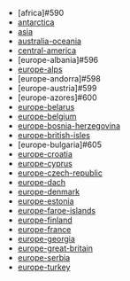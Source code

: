 * [africa]#590
* [antarctica](https://circle-artifacts.com/gh/navit-gps/maptool/395/artifacts/0/tmp/circle-artifacts.YwFZ9TR/antarctica.bin)
* [asia](https://circle-artifacts.com/gh/navit-gps/maptool/511/artifacts/0/tmp/circle-artifacts.Sy3jg3V/asia.bin)
* [australia-oceania](https://circle-artifacts.com/gh/navit-gps/maptool/512/artifacts/0/tmp/circle-artifacts.gFLwVvP/australia-oceania.bin)
* [central-america](https://circle-artifacts.com/gh/navit-gps/maptool/404/artifacts/0/tmp/circle-artifacts.gkcZZOu/central-america.bin)
* [europe-albania]#596
* [europe-alps](https://circle-artifacts.com/gh/navit-gps/maptool/514/artifacts/0/tmp/circle-artifacts.7Jf3pjA/europe-alps.bin)
* [europe-andorra]#598
* [europe-austria]#599
* [europe-azores]#600
* [europe-belarus](https://circle-artifacts.com/gh/navit-gps/maptool/518/artifacts/0/tmp/circle-artifacts.s0wgQkj/europe-belarus.bin)
* [europe-belgium](https://circle-artifacts.com/gh/navit-gps/maptool/519/artifacts/0/tmp/circle-artifacts.vHoy9pm/europe-belgium.bin)
* [europe-bosnia-herzegovina](https://circle-artifacts.com/gh/navit-gps/maptool/520/artifacts/0/tmp/circle-artifacts.KggTlGf/europe-bosnia-herzegovina.bin)
* [europe-british-isles](https://circle-artifacts.com/gh/navit-gps/maptool/521/artifacts/0/tmp/circle-artifacts.dW8JtoL/europe-british-isles.bin)
* [europe-bulgaria]#605
* [europe-croatia](https://circle-artifacts.com/gh/navit-gps/maptool/523/artifacts/0/tmp/circle-artifacts.uXeWuru/europe-croatia.bin)
* [europe-cyprus](https://circle-artifacts.com/gh/navit-gps/maptool/524/artifacts/0/tmp/circle-artifacts.p61TP2r/europe-cyprus.bin)
* [europe-czech-republic](https://circle-artifacts.com/gh/navit-gps/maptool/525/artifacts/0/tmp/circle-artifacts.Nm8TtbW/europe-czech-republic.bin)
* [europe-dach](https://circle-artifacts.com/gh/navit-gps/maptool/526/artifacts/0/tmp/circle-artifacts.XIDPXBF/europe-dach.bin)
* [europe-denmark](https://circle-artifacts.com/gh/navit-gps/maptool/436/artifacts/0/tmp/circle-artifacts.oKYSlI8/europe-denmark.bin)
* [europe-estonia](https://circle-artifacts.com/gh/navit-gps/maptool/528/artifacts/0/tmp/circle-artifacts.hFU6eWs/europe-estonia.bin)
* [europe-faroe-islands](https://circle-artifacts.com/gh/navit-gps/maptool/529/artifacts/0/tmp/circle-artifacts.aRKZnxH/europe-faroe-islands.bin)
* [europe-finland](https://circle-artifacts.com/gh/navit-gps/maptool/530/artifacts/0/tmp/circle-artifacts.9A8EqvT/europe-finland.bin)
* [europe-france]()
* [europe-georgia](https://circle-artifacts.com/gh/navit-gps/maptool/532/artifacts/0/tmp/circle-artifacts.zhxlKsX/europe-georgia.bin)
* [europe-great-britain](https://circle-artifacts.com/gh/navit-gps/maptool/534/artifacts/0/tmp/circle-artifacts.uOXzDHK/europe-great-britain.bin)
* [europe-serbia](https://circle-artifacts.com/gh/navit-gps/maptool/475/artifacts/0/tmp/circle-artifacts.BzDwarC/europe-serbia.bin)
* [europe-turkey](https://circle-artifacts.com/gh/navit-gps/maptool/488/artifacts/0/tmp/circle-artifacts.yPp7ARK/europe-turkey.bin)
